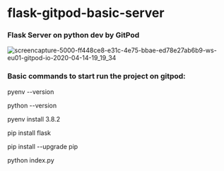 # flask-gitpod-basic-server


###  Flask Server on python dev by GitPod

![screencapture-5000-ff448ce8-e31c-4e75-bbae-ed78e27ab6b9-ws-eu01-gitpod-io-2020-04-14-19_19_34](https://user-images.githubusercontent.com/60494113/79254487-149ff980-7e85-11ea-85e9-aa0983fe8f63.jpg)


###  Basic commands to start run the project on gitpod:

pyenv --version


python --version


pyenv install 3.8.2

pip install flask

pip install --upgrade pip

python index.py


